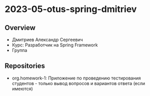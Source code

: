 # 2023-05-otus-spring-dmitriev

## Overview
* Дмитриев Александр Сергеевич
* Курс: Разработчик на Spring Framework
* Группа

## Repositories

* org.homework-1: Приложение по проведению тестирования студентов - только вывод вопросов и вариантов ответа (если имеются)
